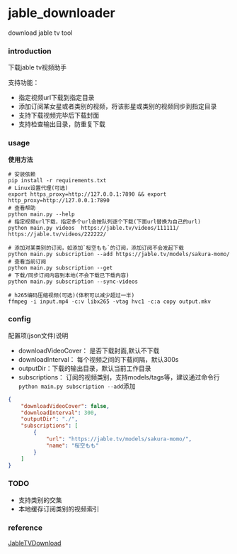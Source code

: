 # jable_downloader
download jable tv tool

### introduction
下载jable tv视频助手

支持功能：
- 指定视频url下载到指定目录
- 添加订阅某女星或者类别的视频，将该影星或类别的视频同步到指定目录
- 支持下载视频完毕后下载封面
- 支持检查输出目录，防重复下载

### usage

**使用方法**

```shell
# 安装依赖
pip install -r requirements.txt
# Linux设置代理(可选)
export https_proxy=http://127.0.0.1:7890 && export http_proxy=http://127.0.0.1:7890
# 查看帮助
python main.py --help
# 指定视频url下载，指定多个url会按队列逐个下载(下面url替换为自己的url)
python main.py videos  https://jable.tv/videos/111111/  https://jable.tv/videos/222222/

# 添加对某类别的订阅，如添加`桜空もも`的订阅，添加订阅不会发起下载
python main.py subscription --add https://jable.tv/models/sakura-momo/
# 查看当前订阅
python main.py subscription --get
# 下载/同步订阅内容到本地(不会下载已下载内容)
python main.py subscription --sync-videos

# h265编码压缩视频(可选)(体积可以减少超过一半)
ffmpeg -i input.mp4 -c:v libx265 -vtag hvc1 -c:a copy output.mkv
```

### config

配置项(json文件)说明

- downloadVideoCover： 是否下载封面,默认不下载
- downloadInterval： 每个视频之间的下载间隔，默认300s
- outputDir：下载的输出目录，默认当前工作目录
- subscriptions： 订阅的视频类别，支持models/tags等，建议通过命令行` python main.py subscription --add `添加

```json
{
    "downloadVideoCover": false,     
    "downloadInterval": 300,
    "outputDir": "./",
    "subscriptions": [
        {
            "url": "https://jable.tv/models/sakura-momo/",
            "name": "桜空もも"
        }
    ]
}
```

### TODO

- 支持类别的交集
- 本地缓存订阅类别的视频索引

### reference
[JableTVDownload](https://github.com/hcjohn463/JableTVDownload)
